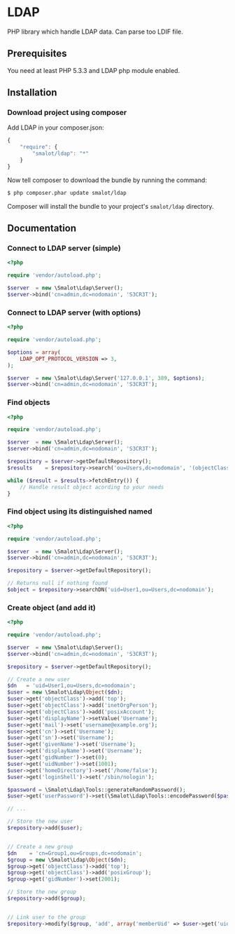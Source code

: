 LDAP
====

PHP library which handle LDAP data. Can parse too LDIF file.

## Prerequisites

You need at least PHP 5.3.3 and LDAP php module enabled.

## Installation

### Download project using composer

Add LDAP in your composer.json:

```js
{
    "require": {
        "smalot/ldap": "*"
    }
}
```

Now tell composer to download the bundle by running the command:

``` bash
$ php composer.phar update smalot/ldap
```

Composer will install the bundle to your project's `smalot/ldap` directory.

## Documentation

### Connect to LDAP server (simple)

``` php
<?php

require 'vendor/autoload.php';

$server  = new \Smalot\Ldap\Server();
$server->bind('cn=admin,dc=nodomain', 'S3CR3T');

```

### Connect to LDAP server (with options)

``` php
<?php

require 'vendor/autoload.php';

$options = array(
    LDAP_OPT_PROTOCOL_VERSION => 3,
);

$server  = new \Smalot\Ldap\Server('127.0.0.1', 389, $options);
$server->bind('cn=admin,dc=nodomain', 'S3CR3T');

```

### Find objects

``` php
<?php

require 'vendor/autoload.php';

$server  = new \Smalot\Ldap\Server();
$server->bind('cn=admin,dc=nodomain', 'S3CR3T');

$repository = $server->getDefaultRepository();
$results    = $repository->search('ou=Users,dc=nodomain', '(objectClass=*)');

while ($result = $results->fetchEntry()) {
    // Handle result object acording to your needs
}

```

### Find object using its distinguished named

``` php
<?php

require 'vendor/autoload.php';

$server  = new \Smalot\Ldap\Server();
$server->bind('cn=admin,dc=nodomain', 'S3CR3T');

$repository = $server->getDefaultRepository();

// Returns null if nothing found
$object = $repository->searchDN('uid=User1,ou=Users,dc=nodomain');

```

### Create object (and add it)

``` php
<?php

require 'vendor/autoload.php';

$server  = new \Smalot\Ldap\Server();
$server->bind('cn=admin,dc=nodomain', 'S3CR3T');

$repository = $server->getDefaultRepository();

// Create a new user
$dn   = 'uid=User1,ou=Users,dc=nodomain';
$user = new \Smalot\Ldap\Object($dn);
$user->get('objectClass')->add('top');
$user->get('objectClass')->add('inetOrgPerson');
$user->get('objectClass')->add('posixAccount');
$user->get('displayName')->setValue('Username');
$user->get('mail')->set('username@example.org');
$user->get('cn')->set('Username');
$user->get('sn')->set('Username');
$user->get('givenName')->set('Username');
$user->get('displayName')->set('Username');
$user->get('gidNumber')->set(0);
$user->get('uidNumber')->set(1001);
$user->get('homeDirectory')->set('/home/false');
$user->get('loginShell')->set('/sbin/nologin');

$password = \Smalot\Ldap\Tools::generateRandomPassword();
$user->get('userPassword')->set(\Smalot\Ldap\Tools::encodePassword($password));

// ...

// Store the new user
$repository->add($user);


// Create a new group
$dn    = 'cn=Group1,ou=Groups,dc=nodomain';
$group = new \Smalot\Ldap\Object($dn);
$group->get('objectClass')->add('top');
$group->get('objectClass')->add('posixGroup');
$group->get('gidNumber')->set(2001);

// Store the new group
$repository->add($group);


// Link user to the group
$repository->modify($group, 'add', array('memberUid' => $user->get('uid')->getValue()));

```






